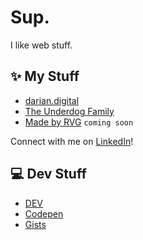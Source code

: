# Sup.

I like web stuff. 

## ✨ My Stuff
* [darian.digital](https://www.darian.digital)
* [The Underdog Family](http://www.iamtuf.org)
* [Made by RVG](https://www.madebyrvg.com) `coming soon`

Connect with me on [LinkedIn](https://www.linkedin.com/in/darian-nocera/)!

## 💻 Dev Stuff
* [DEV](https://dev.to/darnocer) 
* [Codepen](https://codepen.io/darnocer)
* [Gists](https://gist.github.com/darnocer)


